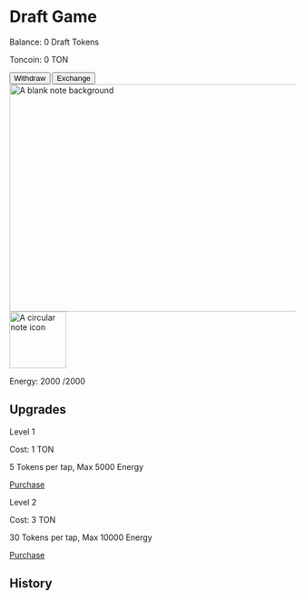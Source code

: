 
<html lang="en">
 <head>
  <meta charset="utf-8"/>
  <meta content="width=device-width, initial-scale=1.0" name="viewport"/>
  <title>
   Draft Game
  </title>
  <script src="https://cdn.tailwindcss.com">
  </script>
  <link href="https://cdnjs.cloudflare.com/ajax/libs/font-awesome/5.15.3/css/all.min.css" rel="stylesheet"/>
  <link href="https://fonts.googleapis.com/css2?family=Roboto:wght@400;700&amp;display=swap" rel="stylesheet"/>
 </head>
 <body class="bg-gray-100 font-roboto">
  <div class="container mx-auto p-4">
   <div class="bg-white shadow-md rounded-lg p-6">
    <div class="flex justify-between items-center mb-4">
     <div>
      <h1 class="text-2xl font-bold">
       Draft Game
      </h1>
      <p class="text-gray-600">
       Balance:
       <span id="tokenBalance">
        0
       </span>
       Draft Tokens
      </p>
      <p class="text-gray-600">
       Toncoin:
       <span id="toncoinBalance">
        0
       </span>
       TON
      </p>
     </div>
     <div>
      <button class="bg-blue-500 text-white px-4 py-2 rounded" onclick="withdraw()">
       Withdraw
      </button>
      <button class="bg-green-500 text-white px-4 py-2 rounded" onclick="exchange()">
       Exchange
      </button>
     </div>
    </div>
    <div class="bg-yellow-100 p-4 rounded-lg mb-4">
     <img alt="A blank note background" class="w-full h-64 object-cover rounded-lg" height="400" src="https://storage.googleapis.com/a1aa/image/4ojebn5JNm1xgejp0O01SzZzVhBAidXOHjvYkPxh2eU.jpg" width="600"/>
     <div class="flex justify-center mt-4">
      <img alt="A circular note icon" class="w-24 h-24 object-cover rounded-full cursor-pointer" height="100" onclick="tap()" src="https://storage.googleapis.com/a1aa/image/Gn3EQxJRKCsChuRVXmVsBbfb72upvKVM1_Pww4a1c6A.jpg" width="100"/>
     </div>
     <p class="text-center mt-2">
      Energy:
      <span id="energy">
       2000
      </span>
      /2000
     </p>
    </div>
    <div class="bg-gray-200 p-4 rounded-lg">
     <h2 class="text-xl font-bold mb-2">
      Upgrades
     </h2>
     <div class="flex justify-between items-center mb-2">
      <div>
       <p class="font-bold">
        Level 1
       </p>
       <p>
        Cost: 1 TON
       </p>
       <p>
        5 Tokens per tap, Max 5000 Energy
       </p>
      </div>
      <a class="bg-blue-500 text-white px-4 py-2 rounded" href="ton://transfer/UQDPgfaLpilFaLmOejMbqFuKAPmzxWdqEhWjYmuBofNZnS23?amount=1000000000">
       Purchase
      </a>
     </div>
     <div class="flex justify-between items-center">
      <div>
       <p class="font-bold">
        Level 2
       </p>
       <p>
        Cost: 3 TON
       </p>
       <p>
        30 Tokens per tap, Max 10000 Energy
       </p>
      </div>
      <a class="bg-blue-500 text-white px-4 py-2 rounded" href="ton://transfer/UQDPgfaLpilFaLmOejMbqFuKAPmzxWdqEhWjYmuBofNZnS23?amount=3000000000">
       Purchase
      </a>
     </div>
    </div>
    <div class="bg-gray-200 p-4 rounded-lg mt-4">
     <h2 class="text-xl font-bold mb-2">
      History
     </h2>
     <ul class="list-disc pl-5" id="history">
      <!-- History items will be appended here -->
     </ul>
    </div>
   </div>
  </div>
  <script>
   let tokenBalance = 0;
        let toncoinBalance = 0;
        let energy = 2000;
        const maxEnergy = 2000;
        const energyRegenRate = 30; // seconds

        function tap() {
            if (energy > 0) {
                tokenBalance += 1;
                energy -= 1;
                document.getElementById('tokenBalance').innerText = tokenBalance;
                document.getElementById('energy').innerText = energy;
            } else {
                alert('Not enough energy!');
            }
        }

        function withdraw() {
            const address = prompt('Enter your Toncoin address:');
            const amount = prompt('Enter the amount to withdraw:');
            if (address && amount) {
                // Add to history
                const historyItem = document.createElement('li');
                historyItem.innerText = `Withdrawn ${amount} TON to ${address}`;
                document.getElementById('history').appendChild(historyItem);
            }
        }

        function exchange() {
            const amount = prompt('Enter the amount of Draft Tokens to exchange:');
            if (amount && amount <= tokenBalance) {
                const tonAmount = amount * 0.00001;
                tokenBalance -= amount;
                toncoinBalance += tonAmount;
                document.getElementById('tokenBalance').innerText = tokenBalance;
                document.getElementById('toncoinBalance').innerText = toncoinBalance;

                // Add to history
                const historyItem = document.createElement('li');
                historyItem.innerText = `Exchanged ${amount} Draft Tokens for ${tonAmount} TON`;
                document.getElementById('history').appendChild(historyItem);
            } else {
                alert('Not enough Draft Tokens!');
            }
        }

        setInterval(() => {
            if (energy < maxEnergy) {
                energy +
= 1;
                document.getElementById('energy').innerText = energy;
            }
        }, energyRegenRate * 1000);
  </script>
 </body>
</html>
